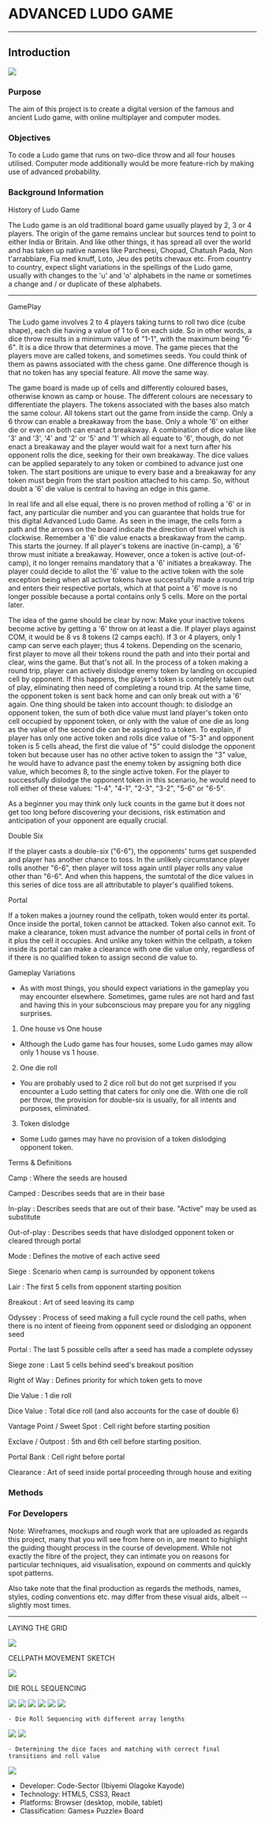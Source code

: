 # ADVANCED LUDO GAME

---

## Introduction

<img src="/public/images/ludo-cover.jpg">

### Purpose

The aim of this project is to create a digital version of the famous and ancient Ludo game, with online multiplayer and computer modes.

### Objectives

To code a Ludo game that runs on two-dice throw and all four houses utilised. Computer mode additionally would be more feature-rich by making use of advanced probability.

### Background Information

History of Ludo Game

The Ludo game is an old traditional board game usually played by 2, 3 or 4 players. The origin of the game remains unclear but sources tend to point to either India or Britain. And like other things, it has spread all over the world and has taken up native names like Parcheesi, Chopad, Chatush Pada, Non t'arrabbiare, Fia med knuff, Loto, Jeu des petits chevaux etc. From country to country, expect slight variations in the spellings of the Ludo game, usually with changes to the 'u' and 'o' alphabets in the name or sometimes a change and / or duplicate of these alphabets.

---

GamePlay

The Ludo game involves 2 to 4 players taking turns to roll two dice (cube shape), each die having a value of 1 to 6 on each side. So in other words, a dice throw results in a minimum value of "1-1", with the maximum being "6-6". It is a dice throw that determines a move. The game pieces that the players move are called tokens, and sometimes seeds. You could think of them as pawns associated with the chess game. One difference though is that no token has any special feature. All move the same way.

The game board is made up of cells and differently coloured bases, otherwise known as camp or house. The different colours are necessary to differentiate the players. The tokens associated with the bases also match the same colour. All tokens start out the game from inside the camp. Only a 6 throw can enable a breakaway from the base. Only a whole '6' on either die or even on both can enact a breakaway. A combination of dice value like '3' and '3', '4' and '2' or '5' and '1' which all equate to '6', though, do not enact a breakaway and the player would wait for a next turn after his opponent rolls the dice, seeking for their own breakaway. The dice values can be applied separately to any token or combined to advance just one token. The start positions are unique to every base and a breakaway for any token must begin from the start position attached to his camp. So, without doubt a '6' die value is central to having an edge in this game.

In real life and all else equal, there is no proven method of rolling a '6' or in fact, any particular die number and you can guarantee that holds true for this digital Advanced Ludo Game. As seen in the image, the cells form a path and the arrows on the board indicate the direction of travel which is clockwise. Remember a '6' die value enacts a breakaway from the camp. This starts the journey. If all player's tokens are inactive (in-camp), a '6' throw must initiate a breakaway. However, once a token is active (out-of-camp), it no longer remains mandatory that a '6' initiates a breakaway. The player could decide to allot the '6' value to the active token with the sole exception being when all active tokens have successfully made a round trip and enters their respective portals, which at that point a '6' move is no longer possible because a portal contains only 5 cells. More on the portal later.

The idea of the game should be clear by now: Make your inactive tokens become active by getting a '6' throw on at least a die. If player plays against COM, it would be 8 vs 8 tokens (2 camps each). If 3 or 4 players, only 1 camp can serve each player; thus 4 tokens. Depending on the scenario, first player to move all their tokens round the path and into their portal and clear, wins the game. But that's not all. In the process of a token making a round trip, player can actively dislodge enemy token by landing on occupied cell by opponent. If this happens, the player's token is completely taken out of play, eliminating then need of completing a round trip. At the same time, the opponent token is sent back home and can only break out with a '6' again. One thing should be taken into account though: to dislodge an opponent token, the sum of both dice value must land player's token onto cell occupied by opponent token, or only with the value of one die as long as the value of the second die can be assigned to a token. To explain, if player has only one active token and rolls dice value of "5-3" and opponent token is 5 cells ahead, the first die value of "5" could dislodge the opponent token but because user has no other active token to assign the "3" value, he would have to advance past the enemy token by assigning both dice value, which becomes 8, to the single active token. For the player to successfully dislodge the opponent token in this scenario, he would need to roll either of these values: "1-4", "4-1", "2-3", "3-2", "5-6" or "6-5".

As a beginner you may think only luck counts in the game but it does not get too long before discovering your decisions, risk estimation and anticipation of your opponent are equally crucial.

Double Six

If the player casts a double-six ("6-6"), the opponents' turns get suspended and player has another chance to toss. In the unlikely circumstance player rolls another "6-6", then player will toss again until player rolls any value other than "6-6". And when this happens, the sumtotal of the dice values in this series of dice toss are all attributable to player's qualified tokens.

Portal

If a token makes a journey round the cellpath, token would enter its portal. Once inside the portal, token cannot be attacked. Token also cannot exit. To make a clearance, token must advance the number of portal cells in front of it plus the cell it occupies. And unlike any token within the cellpath, a token inside its portal can make a clearance with one die value only, regardless of if there is no qualified token to assign second die value to.

Gameplay Variations

- As with most things, you should expect variations in the gameplay you may encounter elsewhere. Sometimes, game rules are not hard and fast and having this in your subconscious may prepare you for any niggling surprises.

1. One house vs One house

- Although the Ludo game has four houses, some Ludo games may allow only 1 house vs 1 house.

2. One die roll

- You are probably used to 2 dice roll but do not get surprised if you encounter a Ludo setting that caters for only one die. With one die roll per throw, the provision for double-six is usually, for all intents and purposes, eliminated.

3. Token dislodge

- Some Ludo games may have no provision of a token dislodging opponent token.

Terms & Definitions

Camp
: Where the seeds are housed

Camped
: Describes seeds that are in their base

In-play
: Describes seeds that are out of their base. "Active" may be used as substitute

Out-of-play
: Describes seeds that have dislodged opponent token or cleared through portal

Mode
: Defines the motive of each active seed

Siege
: Scenario when camp is surrounded by opponent tokens

Lair
: The first 5 cells from opponent starting position

Breakout
: Art of seed leaving its camp

Odyssey
: Process of seed making a full cycle round the cell paths, when there is no intent of fleeing from opponent seed or dislodging an opponent seed

Portal
: The last 5 possible cells after a seed has made a complete odyssey

Siege zone
: Last 5 cells behind seed's breakout position

Right of Way
: Defines priority for which token gets to move

Die Value
: 1 die roll

Dice Value
: Total dice roll (and also accounts for the case of double 6)

Vantage Point / Sweet Spot
: Cell right before starting position

Exclave / Outpost
: 5th and 6th cell before starting position.

Portal Bank
: Cell right before portal

Clearance
: Art of seed inside portal proceeding through house and exiting

### Methods

### For Developers

Note: Wireframes, mockups and rough work that are uploaded as regards this project, many that you will see from here on in, are meant to highlight the guiding thought process in the course of development. While not exactly the fibre of the project, they can intimate you on reasons for particular techniques, aid visualisation, expound on comments and quickly spot patterns.

Also take note that the final production as regards the methods, names, styles, coding conventions etc. may differ from these visual aids, albeit -- slightly most times.

---

LAYING THE GRID

<img src="/public/images/laying-the-grid.jpg">

CELLPATH MOVEMENT SKETCH

<img src="/public/images/determining-token-direction.jpg">

DIE ROLL SEQUENCING 

<img src="/public/images/die-roll-sequencing-1.jpg">
<img src="/public/images/die-roll-sequencing-2.jpg">
<img src="/public/images/die-roll-sequencing-illustration.jpg">
<img src="/public/images/die-roll-sequencing-illustration-1.jpg">
<img src="/public/images/die-roll-sequencing-algorithm.jpg">
<img src="/public/images/die-roll-sequencing-illustration-3.jpg">

	- Die Roll Sequencing with different array lengths 
<img src="/public/images/die-roll-sequencing-illustration-different-array-lengths.jpg">
<img src="/public/images/die-roll-sequencing-illustration-2.jpg">

	- Determining the dice faces and matching with correct final transitions and roll value
<img src="/public/images/dice-faces.jpg">

- Developer: Code-Sector (Ibiyemi Olagoke Kayode)
- Technology: HTML5, CSS3, React
- Platforms: Browser (desktop, mobile, tablet)
- Classification: Games» Puzzle» Board
